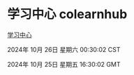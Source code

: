 # 学习中心 colearnhub
[学习中心](http://219.139.199.238:56308/colearnhub/)

2024年 10月 26日 星期六 00:30:02 CST

2024年 10月 25日 星期五 16:30:02 GMT
